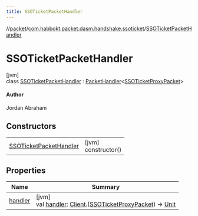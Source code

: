 ```yaml
---
title: SSOTicketPacketHandler
---
```

//[packet](../../../index.html)/[com.habbokt.packet.dasm.handshake.ssoticket](../index.html)/[SSOTicketPacketHandler](index.html)



# SSOTicketPacketHandler



[jvm]\
class [SSOTicketPacketHandler](index.html) : [PacketHandler](../../../../api/api/com.habbokt.api.packet/-packet-handler/index.html)&lt;[SSOTicketProxyPacket](../-s-s-o-ticket-proxy-packet/index.html)&gt; 

#### Author



Jordan Abraham



## Constructors


| | |
|---|---|
| [SSOTicketPacketHandler](-s-s-o-ticket-packet-handler.html) | [jvm]<br>constructor() |


## Properties


| Name | Summary |
|---|---|
| [handler](../../com.habbokt.packet.dasm.room.roomdirectory/-room-directory-packet-handler/index.html#1557074007%2FProperties%2F-1665284158) | [jvm]<br>val [handler](../../com.habbokt.packet.dasm.room.roomdirectory/-room-directory-packet-handler/index.html#1557074007%2FProperties%2F-1665284158): [Client](../../../../api/api/com.habbokt.api.client/-client/index.html).([SSOTicketProxyPacket](../-s-s-o-ticket-proxy-packet/index.html)) -&gt; [Unit](https://kotlinlang.org/api/latest/jvm/stdlib/kotlin/-unit/index.html) |

